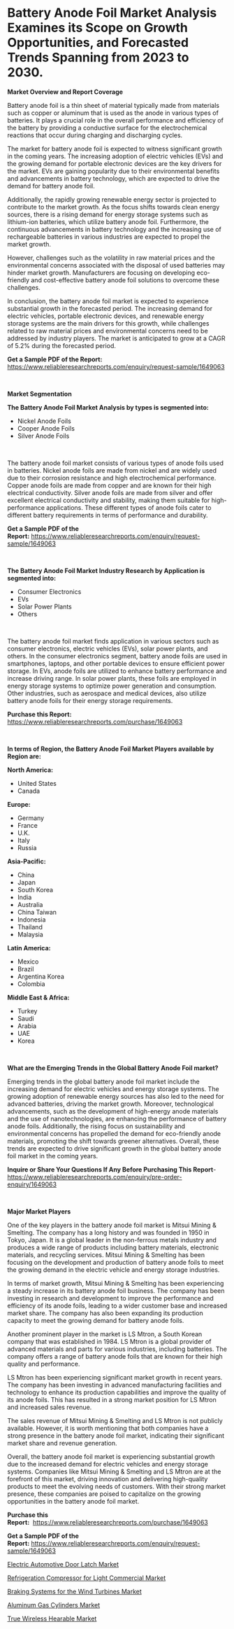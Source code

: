 <p><h1>Battery Anode Foil Market Analysis Examines its Scope on Growth Opportunities, and Forecasted Trends Spanning from 2023 to 2030.</h1></p><p><strong>Market Overview and Report Coverage</strong></p>
<p><p>Battery anode foil is a thin sheet of material typically made from materials such as copper or aluminum that is used as the anode in various types of batteries. It plays a crucial role in the overall performance and efficiency of the battery by providing a conductive surface for the electrochemical reactions that occur during charging and discharging cycles.</p><p>The market for battery anode foil is expected to witness significant growth in the coming years. The increasing adoption of electric vehicles (EVs) and the growing demand for portable electronic devices are the key drivers for the market. EVs are gaining popularity due to their environmental benefits and advancements in battery technology, which are expected to drive the demand for battery anode foil.</p><p>Additionally, the rapidly growing renewable energy sector is projected to contribute to the market growth. As the focus shifts towards clean energy sources, there is a rising demand for energy storage systems such as lithium-ion batteries, which utilize battery anode foil. Furthermore, the continuous advancements in battery technology and the increasing use of rechargeable batteries in various industries are expected to propel the market growth.</p><p>However, challenges such as the volatility in raw material prices and the environmental concerns associated with the disposal of used batteries may hinder market growth. Manufacturers are focusing on developing eco-friendly and cost-effective battery anode foil solutions to overcome these challenges.</p><p>In conclusion, the battery anode foil market is expected to experience substantial growth in the forecasted period. The increasing demand for electric vehicles, portable electronic devices, and renewable energy storage systems are the main drivers for this growth, while challenges related to raw material prices and environmental concerns need to be addressed by industry players. The market is anticipated to grow at a CAGR of 5.2% during the forecasted period.</p></p>
<p><strong>Get a Sample PDF of the Report:</strong> <a href="https://www.reliableresearchreports.com/enquiry/request-sample/1649063">https://www.reliableresearchreports.com/enquiry/request-sample/1649063</a></p>
<p>&nbsp;</p>
<p><strong>Market Segmentation</strong></p>
<p><strong>The Battery Anode Foil Market Analysis by types is segmented into:</strong></p>
<p><ul><li>Nickel Anode Foils</li><li>Cooper Anode Foils</li><li>Silver Anode Foils</li></ul></p>
<p>&nbsp;</p>
<p><p>The battery anode foil market consists of various types of anode foils used in batteries. Nickel anode foils are made from nickel and are widely used due to their corrosion resistance and high electrochemical performance. Copper anode foils are made from copper and are known for their high electrical conductivity. Silver anode foils are made from silver and offer excellent electrical conductivity and stability, making them suitable for high-performance applications. These different types of anode foils cater to different battery requirements in terms of performance and durability.</p></p>
<p><strong>Get a Sample PDF of the Report:</strong>&nbsp;<a href="https://www.reliableresearchreports.com/enquiry/request-sample/1649063">https://www.reliableresearchreports.com/enquiry/request-sample/1649063</a></p>
<p>&nbsp;</p>
<p><strong>The Battery Anode Foil Market Industry Research by Application is segmented into:</strong></p>
<p><ul><li>Consumer Electronics</li><li>EVs</li><li>Solar Power Plants</li><li>Others</li></ul></p>
<p>&nbsp;</p>
<p><p>The battery anode foil market finds application in various sectors such as consumer electronics, electric vehicles (EVs), solar power plants, and others. In the consumer electronics segment, battery anode foils are used in smartphones, laptops, and other portable devices to ensure efficient power storage. In EVs, anode foils are utilized to enhance battery performance and increase driving range. In solar power plants, these foils are employed in energy storage systems to optimize power generation and consumption. Other industries, such as aerospace and medical devices, also utilize battery anode foils for their energy storage requirements.</p></p>
<p><strong>Purchase this Report:</strong>&nbsp; <a href="https://www.reliableresearchreports.com/purchase/1649063">https://www.reliableresearchreports.com/purchase/1649063</a></p>
<p>&nbsp;</p>
<p><strong>In terms of Region, the Battery Anode Foil Market Players available by Region are:</strong></p>
<p>
    <p> <strong> North America: </strong>
        <ul>
            <li>United States</li>
            <li>Canada</li>
        </ul>
        </p> 
    <p> <strong> Europe: </strong>
        <ul>
            <li>Germany</li>
            <li>France</li>
            <li>U.K.</li>
            <li>Italy</li>
            <li>Russia</li>
        </ul>
        </p> 
    <p> <strong> Asia-Pacific: </strong>
        <ul>
            <li>China</li>
            <li>Japan</li>
            <li>South Korea</li>
            <li>India</li>
            <li>Australia</li>
            <li>China Taiwan</li>
            <li>Indonesia</li>
            <li>Thailand</li>
            <li>Malaysia</li>
        </ul>
        </p> 
    <p> <strong> Latin America: </strong>
        <ul>
            <li>Mexico</li>
            <li>Brazil</li>
            <li>Argentina Korea</li>
            <li>Colombia</li>
        </ul>
        </p> 
    <p> <strong> Middle East & Africa: </strong>
        <ul>
            <li>Turkey</li>
            <li>Saudi</li>
            <li>Arabia</li>
            <li>UAE</li>
            <li>Korea</li>
        </ul>
    </p>
    </p>
<p>&nbsp;</p>
<p><strong>What are the Emerging Trends in the Global Battery Anode Foil market?</strong></p>
<p><p>Emerging trends in the global battery anode foil market include the increasing demand for electric vehicles and energy storage systems. The growing adoption of renewable energy sources has also led to the need for advanced batteries, driving the market growth. Moreover, technological advancements, such as the development of high-energy anode materials and the use of nanotechnologies, are enhancing the performance of battery anode foils. Additionally, the rising focus on sustainability and environmental concerns has propelled the demand for eco-friendly anode materials, promoting the shift towards greener alternatives. Overall, these trends are expected to drive significant growth in the global battery anode foil market in the coming years.</p></p>
<p><strong>Inquire or Share Your Questions If Any Before Purchasing This Report</strong>- <a href="https://www.reliableresearchreports.com/enquiry/pre-order-enquiry/1649063">https://www.reliableresearchreports.com/enquiry/pre-order-enquiry/1649063</a></p>
<p>&nbsp;</p>
<p><strong>Major Market Players</strong></p>
<p><p>One of the key players in the battery anode foil market is Mitsui Mining & Smelting. The company has a long history and was founded in 1950 in Tokyo, Japan. It is a global leader in the non-ferrous metals industry and produces a wide range of products including battery materials, electronic materials, and recycling services. Mitsui Mining & Smelting has been focusing on the development and production of battery anode foils to meet the growing demand in the electric vehicle and energy storage industries.</p><p>In terms of market growth, Mitsui Mining & Smelting has been experiencing a steady increase in its battery anode foil business. The company has been investing in research and development to improve the performance and efficiency of its anode foils, leading to a wider customer base and increased market share. The company has also been expanding its production capacity to meet the growing demand for battery anode foils.</p><p>Another prominent player in the market is LS Mtron, a South Korean company that was established in 1984. LS Mtron is a global provider of advanced materials and parts for various industries, including batteries. The company offers a range of battery anode foils that are known for their high quality and performance.</p><p>LS Mtron has been experiencing significant market growth in recent years. The company has been investing in advanced manufacturing facilities and technology to enhance its production capabilities and improve the quality of its anode foils. This has resulted in a strong market position for LS Mtron and increased sales revenue.</p><p>The sales revenue of Mitsui Mining & Smelting and LS Mtron is not publicly available. However, it is worth mentioning that both companies have a strong presence in the battery anode foil market, indicating their significant market share and revenue generation.</p><p>Overall, the battery anode foil market is experiencing substantial growth due to the increased demand for electric vehicles and energy storage systems. Companies like Mitsui Mining & Smelting and LS Mtron are at the forefront of this market, driving innovation and delivering high-quality products to meet the evolving needs of customers. With their strong market presence, these companies are poised to capitalize on the growing opportunities in the battery anode foil market.</p></p>
<p><strong>Purchase this Report:</strong>&nbsp;&nbsp;<a href="https://www.reliableresearchreports.com/purchase/1649063">https://www.reliableresearchreports.com/purchase/1649063</a></p>
<p></p>
<p><strong>Get a Sample PDF of the Report:</strong>&nbsp;<a href="https://www.reliableresearchreports.com/enquiry/request-sample/1649063">https://www.reliableresearchreports.com/enquiry/request-sample/1649063</a></p>
<p><p><a href="https://medium.com/@andem140256/decoding-electric-automotive-door-latch-market-metrics-market-share-trends-and-growth-patterns-1155e455b36a">Electric Automotive Door Latch Market</a></p><p><a href="https://www.linkedin.com/pulse/refrigeration-compressor-light-commercial-market-size/">Refrigeration Compressor for Light Commercial Market</a></p><p><a href="https://www.linkedin.com/pulse/braking-systems-wind-turbines-market-research-report-unlocks/">Braking Systems for the Wind Turbines Market</a></p><p><a href="https://www.linkedin.com/pulse/aluminum-gas-cylinders-market-size-growth-forecast/">Aluminum Gas Cylinders Market</a></p><p><a href="https://medium.com/@landis15236/decoding-true-wireless-hearable-market-metrics-market-share-trends-and-growth-patterns-759bedd3e5c1">True Wireless Hearable Market</a></p></p>